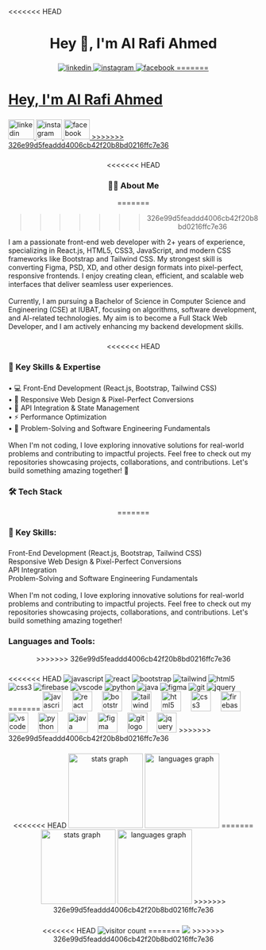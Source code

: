 <<<<<<< HEAD
<h1 align="center">Hey 👋, I'm Al Rafi Ahmed</h1>

###

<div align="center">
  <a href="https://www.linkedin.com/in/al-rafi-ahmed1/" target="_blank">
    <img src="https://img.shields.io/badge/LinkedIn-0077B5?style=for-the-badge&logo=linkedin&logoColor=white" alt="linkedin"/>
  </a>
  <a href="https://www.instagram.com/md.islam960/" target="_blank">
    <img src="https://img.shields.io/badge/Instagram-E4405F?style=for-the-badge&logo=instagram&logoColor=white" alt="instagram"/>
  </a>
  <a href="https://www.facebook.com/al.rafi.7906" target="_blank">
    <img src="https://img.shields.io/badge/Facebook-1877F2?style=for-the-badge&logo=facebook&logoColor=white" alt="facebook"/>
=======
<h1 align="left">Hey, I'm Al Rafi Ahmed</h1>

###

<div align="left">
  <a href="https://www.linkedin.com/in/al-rafi-ahmed1/" target="_blank">
    <img src="https://raw.githubusercontent.com/maurodesouza/profile-readme-generator/master/src/assets/icons/social/linkedin/default.svg" width="52" height="40" alt="linkedin logo"  />
  </a>
  <a href="https://www.instagram.com/md.islam960/" target="_blank">
    <img src="https://raw.githubusercontent.com/maurodesouza/profile-readme-generator/master/src/assets/icons/social/instagram/default.svg" width="52" height="40" alt="instagram logo"  />
  </a>
  <a href="https://www.facebook.com/al.rafi.7906" target="_blank">
    <img src="https://raw.githubusercontent.com/maurodesouza/profile-readme-generator/master/src/assets/icons/social/facebook/default.svg" width="52" height="40" alt="facebook logo"  />
>>>>>>> 326e99d5feaddd4006cb42f20b8bd0216ffc7e36
  </a>
</div>

###

<<<<<<< HEAD
<h3 align="center">👨‍💻 About Me</h3>

=======
>>>>>>> 326e99d5feaddd4006cb42f20b8bd0216ffc7e36
<p align="left">I am a passionate front-end web developer with 2+ years of experience, specializing in React.js, HTML5, CSS3, JavaScript, and modern CSS frameworks like Bootstrap and Tailwind CSS. My strongest skill is converting Figma, PSD, XD, and other design formats into pixel-perfect, responsive frontends. I enjoy creating clean, efficient, and scalable web interfaces that deliver seamless user experiences.<br><br>Currently, I am pursuing a Bachelor of Science in Computer Science and Engineering (CSE) at IUBAT, focusing on algorithms, software development, and AI-related technologies. My aim is to become a Full Stack Web Developer, and I am actively enhancing my backend development skills.</p>

###

<<<<<<< HEAD
<h3 align="left">🎯 Key Skills & Expertise</h3>

###

<p align="left">
• 💻 Front-End Development (React.js, Bootstrap, Tailwind CSS)<br>
• 🎨 Responsive Web Design & Pixel-Perfect Conversions<br>
• 🔄 API Integration & State Management<br>
• ⚡ Performance Optimization<br>
• 🧩 Problem-Solving and Software Engineering Fundamentals<br>
<br>
When I'm not coding, I love exploring innovative solutions for real-world problems and contributing to impactful projects. Feel free to check out my repositories showcasing projects, collaborations, and contributions. Let's build something amazing together! 🚀</p>

###

<h3 align="left">🛠️ Tech Stack</h3>
=======
<h3 align="left">📌 Key Skills:</h3>

###

<p align="left">Front-End Development (React.js, Bootstrap, Tailwind CSS)<br>Responsive Web Design & Pixel-Perfect Conversions<br>API Integration<br>Problem-Solving and Software Engineering Fundamentals<br><br>When I'm not coding, I love exploring innovative solutions for real-world problems and contributing to impactful projects. Feel free to check out my repositories showcasing projects, collaborations, and contributions. Let's build something amazing together!</p>

###

<h3 align="left">Languages and Tools:</h3>
>>>>>>> 326e99d5feaddd4006cb42f20b8bd0216ffc7e36

###

<div align="left">
<<<<<<< HEAD
  <img src="https://img.shields.io/badge/JavaScript-F7DF1E?style=for-the-badge&logo=javascript&logoColor=black" alt="javascript"/>
  <img src="https://img.shields.io/badge/React-20232A?style=for-the-badge&logo=react&logoColor=61DAFB" alt="react"/>
  <img src="https://img.shields.io/badge/Bootstrap-563D7C?style=for-the-badge&logo=bootstrap&logoColor=white" alt="bootstrap"/>
  <img src="https://img.shields.io/badge/Tailwind_CSS-38B2AC?style=for-the-badge&logo=tailwind-css&logoColor=white" alt="tailwind"/>
  <img src="https://img.shields.io/badge/HTML5-E34F26?style=for-the-badge&logo=html5&logoColor=white" alt="html5"/>
  <img src="https://img.shields.io/badge/CSS3-1572B6?style=for-the-badge&logo=css3&logoColor=white" alt="css3"/>
  <img src="https://img.shields.io/badge/Firebase-FFCA28?style=for-the-badge&logo=firebase&logoColor=black" alt="firebase"/>
  <img src="https://img.shields.io/badge/VSCode-0078D4?style=for-the-badge&logo=visual%20studio%20code&logoColor=white" alt="vscode"/>
  <img src="https://img.shields.io/badge/Python-3776AB?style=for-the-badge&logo=python&logoColor=white" alt="python"/>
  <img src="https://img.shields.io/badge/Java-ED8B00?style=for-the-badge&logo=openjdk&logoColor=white" alt="java"/>
  <img src="https://img.shields.io/badge/Figma-F24E1E?style=for-the-badge&logo=figma&logoColor=white" alt="figma"/>
  <img src="https://img.shields.io/badge/GIT-E44C30?style=for-the-badge&logo=git&logoColor=white" alt="git"/>
  <img src="https://img.shields.io/badge/jQuery-0769AD?style=for-the-badge&logo=jquery&logoColor=white" alt="jquery"/>
=======
  <img src="https://cdn.jsdelivr.net/gh/devicons/devicon/icons/javascript/javascript-original.svg" height="40" alt="javascript logo"  />
  <img width="12" />
  <img src="https://cdn.jsdelivr.net/gh/devicons/devicon/icons/react/react-original-wordmark.svg" height="40" alt="react logo"  />
  <img width="12" />
  <img src="https://cdn.jsdelivr.net/gh/devicons/devicon/icons/bootstrap/bootstrap-original-wordmark.svg" height="40" alt="bootstrap logo"  />
  <img width="12" />
  <img src="https://cdn.jsdelivr.net/gh/devicons/devicon/icons/tailwindcss/tailwindcss-original-wordmark.svg" height="40" alt="tailwindcss logo"  />
  <img width="12" />
  <img src="https://cdn.jsdelivr.net/gh/devicons/devicon/icons/html5/html5-original.svg" height="40" alt="html5 logo"  />
  <img width="12" />
  <img src="https://cdn.jsdelivr.net/gh/devicons/devicon/icons/css3/css3-original.svg" height="40" alt="css3 logo"  />
  <img width="12" />
  <img src="https://cdn.jsdelivr.net/gh/devicons/devicon/icons/firebase/firebase-plain.svg" height="40" alt="firebase logo"  />
  <img width="12" />
  <img src="https://cdn.jsdelivr.net/gh/devicons/devicon/icons/vscode/vscode-original.svg" height="40" alt="vscode logo"  />
  <img width="12" />
  <img src="https://cdn.jsdelivr.net/gh/devicons/devicon/icons/python/python-original.svg" height="40" alt="python logo"  />
  <img width="12" />
  <img src="https://cdn.jsdelivr.net/gh/devicons/devicon/icons/java/java-original.svg" height="40" alt="java logo"  />
  <img width="12" />
  <img src="https://cdn.jsdelivr.net/gh/devicons/devicon/icons/figma/figma-original.svg" height="40" alt="figma logo"  />
  <img width="12" />
  <img src="https://cdn.jsdelivr.net/gh/devicons/devicon/icons/git/git-original.svg" height="40" alt="git logo"  />
  <img width="12" />
  <img src="https://cdn.jsdelivr.net/gh/devicons/devicon/icons/jquery/jquery-original.svg" height="40" alt="jquery logo"  />
>>>>>>> 326e99d5feaddd4006cb42f20b8bd0216ffc7e36
</div>

###

<div align="center">
<<<<<<< HEAD
  <img src="https://github-readme-stats.vercel.app/api?username=faizul-gazi&hide_title=false&hide_rank=false&show_icons=true&include_all_commits=true&count_private=true&disable_animations=false&theme=radical&locale=en&hide_border=true&order=1" height="150" alt="stats graph"/>
  <img src="https://github-readme-stats.vercel.app/api/top-langs?username=faizul-gazi&locale=en&hide_title=false&layout=compact&card_width=320&langs_count=6&theme=radical&hide_border=true&order=2" height="150" alt="languages graph"/>
=======
  <img src="https://github-readme-stats.vercel.app/api?username=faizul-gazi&hide_title=false&hide_rank=false&show_icons=true&include_all_commits=true&count_private=true&disable_animations=false&theme=dracula&locale=en&hide_border=false&order=1" height="150" alt="stats graph"  />
  <img src="https://github-readme-stats.vercel.app/api/top-langs?username=faizul-gazi&locale=en&hide_title=false&layout=compact&card_width=320&langs_count=5&theme=dracula&hide_border=false&order=2" height="150" alt="languages graph"  />
>>>>>>> 326e99d5feaddd4006cb42f20b8bd0216ffc7e36
</div>

###

<div align="center">
<<<<<<< HEAD
  <img src="https://profile-counter.glitch.me/faizul-gazi/count.svg?" alt="visitor count"/>
=======
  <img src="https://profile-counter.glitch.me/faizul-gazi/count.svg?"  />
>>>>>>> 326e99d5feaddd4006cb42f20b8bd0216ffc7e36
</div>

###
